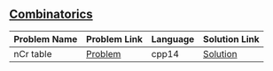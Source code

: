 ## [Combinatorics](https://www.hackerrank.com/domains/mathematics/combinatorics)

Problem Name|Problem Link|Language|Solution Link
---|---|---|---
nCr table|[Problem](https://www.hackerrank.com/challenges/ncr-table/problem)|cpp14|[Solution](./ncr-table.cpp)
